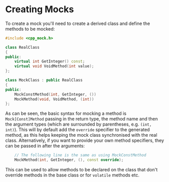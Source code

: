 # Creating Mocks

To create a mock you'll need to create a derived class and define the methods
to be mocked:

``` C++
#include <cpp_mock.h>

class RealClass
{
public:
    virtual int GetInteger() const;
    virtual void VoidMethod(int value);
};

class MockClass : public RealClass
{
public:
    MockConstMethod(int, GetInteger, ())
    MockMethod(void, VoidMethod, (int))
};
```

As can be seen, the basic syntax for mocking a method is
`Mock[Const]Method` passing in the return type, the method name and then the
argument types (which are surrounded by parentheses, e.g. `(int, int)`). This
will by default add the `override` specifier to the generated method, as this
helps keeping the mock class synchronised with the real class. Alternatively,
if you want to provide your own method specifiers, they can be passed in after
the arguments:

``` C++
    // The following line is the same as using MockConstMethod
    MockMethod(int, GetInteger, (), const override);
```

This can be used to allow methods to be declared on the class that don't
override methods in the base class or for `volatile` methods etc.
